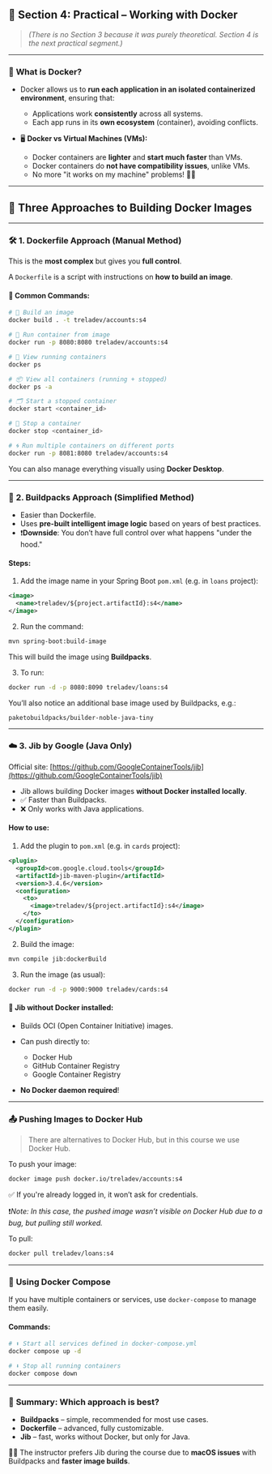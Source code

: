 
## 🧱 **Section 4: Practical – Working with Docker**

> *(There is no Section 3 because it was purely theoretical. Section 4 is the next practical segment.)*

---

### 🚢 **What is Docker?**

* Docker allows us to **run each application in an isolated containerized environment**, ensuring that:

    * Applications work **consistently** across all systems.
    * Each app runs in its **own ecosystem** (container), avoiding conflicts.
* 🖥️ **Docker vs Virtual Machines (VMs):**

    * Docker containers are **lighter** and **start much faster** than VMs.
    * Docker containers do **not have compatibility issues**, unlike VMs.
    * No more "it works on my machine" problems! 🙅‍♂️

---

## 🔧 **Three Approaches to Building Docker Images**

---

### 🛠️ **1. Dockerfile Approach (Manual Method)**

This is the **most complex** but gives you **full control**.

A `Dockerfile` is a script with instructions on **how to build an image**.

#### 🔑 Common Commands:

```bash
# 🔨 Build an image
docker build . -t treladev/accounts:s4

# 🚀 Run container from image
docker run -p 8080:8080 treladev/accounts:s4

# 👀 View running containers
docker ps

# 📦 View all containers (running + stopped)
docker ps -a

# 🗂️ Start a stopped container
docker start <container_id>

# 🛑 Stop a container
docker stop <container_id>

# 🌀 Run multiple containers on different ports
docker run -p 8081:8080 treladev/accounts:s4
```

You can also manage everything visually using **Docker Desktop**.

---

### 🎒 **2. Buildpacks Approach (Simplified Method)**

* Easier than Dockerfile.
* Uses **pre-built intelligent image logic** based on years of best practices.
* ❗️**Downside**: You don’t have full control over what happens "under the hood."

#### Steps:

1. Add the image name in your Spring Boot `pom.xml` (e.g. in `loans` project):

```xml
<image>
  <name>treladev/${project.artifactId}:s4</name>
</image>
```

2. Run the command:

```bash
mvn spring-boot:build-image
```

This will build the image using **Buildpacks**.

3. To run:

```bash
docker run -d -p 8080:8090 treladev/loans:s4
```

You’ll also notice an additional base image used by Buildpacks, e.g.:

```
paketobuildpacks/builder-noble-java-tiny
```

---

### ☁️ **3. Jib by Google (Java Only)**

Official site: [https://github.com/GoogleContainerTools/jib](https://github.com/GoogleContainerTools/jib)

* Jib allows building Docker images **without Docker installed locally**.
* ✅ Faster than Buildpacks.
* ❌ Only works with Java applications.

#### How to use:

1. Add the plugin to `pom.xml` (e.g. in `cards` project):

```xml
<plugin>
  <groupId>com.google.cloud.tools</groupId>
  <artifactId>jib-maven-plugin</artifactId>
  <version>3.4.6</version>
  <configuration>
    <to>
      <image>treladev/${project.artifactId}:s4</image>
    </to>
  </configuration>
</plugin>
```

2. Build the image:

```bash
mvn compile jib:dockerBuild
```

3. Run the image (as usual):

```bash
docker run -d -p 9000:9000 treladev/cards:s4
```

#### 🚀 **Jib without Docker installed:**

* Builds OCI (Open Container Initiative) images.
* Can push directly to:

    * Docker Hub
    * GitHub Container Registry
    * Google Container Registry
* **No Docker daemon required**!

---

### 📤 **Pushing Images to Docker Hub**

> There are alternatives to Docker Hub, but in this course we use Docker Hub.

To push your image:

```bash
docker image push docker.io/treladev/accounts:s4
```

✅ If you're already logged in, it won’t ask for credentials.

❗️*Note: In this case, the pushed image wasn’t visible on Docker Hub due to a bug, but pulling still worked.*

To pull:

```bash
docker pull treladev/loans:s4
```

---

### 🧩 **Using Docker Compose**

If you have multiple containers or services, use `docker-compose` to manage them easily.

#### Commands:

```bash
# ⬆️ Start all services defined in docker-compose.yml
docker compose up -d

# ⬇️ Stop all running containers
docker compose down
```

---

### 🧠 **Summary: Which approach is best?**

* **Buildpacks** – simple, recommended for most use cases.
* **Dockerfile** – advanced, fully customizable.
* **Jib** – fast, works without Docker, but only for Java.

👨‍🏫 The instructor prefers Jib during the course due to **macOS issues** with Buildpacks and **faster image builds**.


